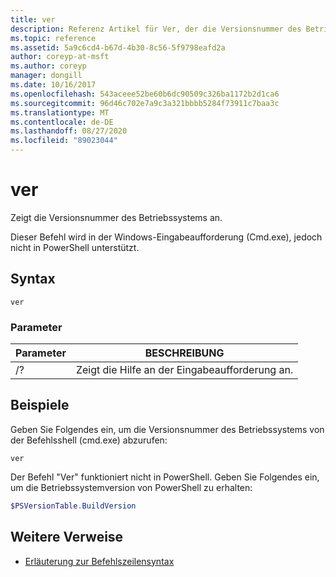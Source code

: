 ```yaml
---
title: ver
description: Referenz Artikel für Ver, der die Versionsnummer des Betriebssystems anzeigt.
ms.topic: reference
ms.assetid: 5a9c6cd4-b67d-4b30-8c56-5f9798eafd2a
author: coreyp-at-msft
ms.author: coreyp
manager: dongill
ms.date: 10/16/2017
ms.openlocfilehash: 543aceee52be60b6dc90509c326ba1172b2d1ca6
ms.sourcegitcommit: 96d46c702e7a9c3a321bbbb5284f73911c7baa3c
ms.translationtype: MT
ms.contentlocale: de-DE
ms.lasthandoff: 08/27/2020
ms.locfileid: "89023044"
---
```

# <a name="ver"></a>ver



Zeigt die Versionsnummer des Betriebssystems an.

Dieser Befehl wird in der Windows-Eingabeaufforderung (Cmd.exe), jedoch nicht in PowerShell unterstützt.



## <a name="syntax"></a>Syntax

```
ver
```

### <a name="parameters"></a>Parameter

|Parameter|BESCHREIBUNG|
|---------|-----------|
|/?|Zeigt die Hilfe an der Eingabeaufforderung an.|

## <a name="examples"></a>Beispiele

Geben Sie Folgendes ein, um die Versionsnummer des Betriebssystems von der Befehlsshell (cmd.exe) abzurufen:

```
ver
```

Der Befehl "Ver" funktioniert nicht in PowerShell. Geben Sie Folgendes ein, um die Betriebssystemversion von PowerShell zu erhalten:

```powershell
$PSVersionTable.BuildVersion
````


## <a name="additional-references"></a>Weitere Verweise

- [Erläuterung zur Befehlszeilensyntax](command-line-syntax-key.md)
